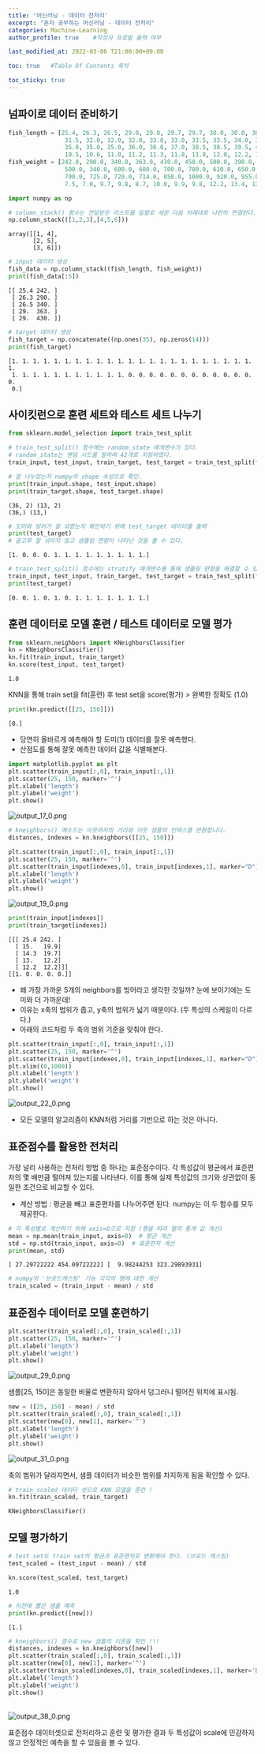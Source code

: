 ```yaml
---
title: '머신러닝 - 데이터 전처리' 
excerpt: "혼자 공부하는 머신러닝 - 데이터 전처리"
categories: Machine-Learning
author_profile: true    #작성자 프로필 출력 여부

last_modified_at: 2022-03-06 T21:00:00+09:00

toc: true   #Table Of Contents 목차 

toc_sticky: true
---
```




## 넘파이로 데이터 준비하기


```python
fish_length = [25.4, 26.3, 26.5, 29.0, 29.0, 29.7, 29.7, 30.0, 30.0, 30.7, 31.0, 31.0, 
                31.5, 32.0, 32.0, 32.0, 33.0, 33.0, 33.5, 33.5, 34.0, 34.0, 34.5, 35.0, 
                35.0, 35.0, 35.0, 36.0, 36.0, 37.0, 38.5, 38.5, 39.5, 41.0, 41.0, 9.8, 
                10.5, 10.6, 11.0, 11.2, 11.3, 11.8, 11.8, 12.0, 12.2, 12.4, 13.0, 14.3, 15.0]
fish_weight = [242.0, 290.0, 340.0, 363.0, 430.0, 450.0, 500.0, 390.0, 450.0, 500.0, 475.0, 500.0, 
                500.0, 340.0, 600.0, 600.0, 700.0, 700.0, 610.0, 650.0, 575.0, 685.0, 620.0, 680.0, 
                700.0, 725.0, 720.0, 714.0, 850.0, 1000.0, 920.0, 955.0, 925.0, 975.0, 950.0, 6.7, 
                7.5, 7.0, 9.7, 9.8, 8.7, 10.0, 9.9, 9.8, 12.2, 13.4, 12.2, 19.7, 19.9]
```


```python
import numpy as np
```


```python
# column_stack() 함수는 전달받은 리스트를 일렬로 세운 다음 차례대로 나란히 연결한다. 
np.column_stack(([1,2,3],[4,5,6]))
```




    array([[1, 4],
           [2, 5],
           [3, 6]])




```python
# input 데이터 생성
fish_data = np.column_stack((fish_length, fish_weight))
print(fish_data[:5])
```

    [[ 25.4 242. ]
     [ 26.3 290. ]
     [ 26.5 340. ]
     [ 29.  363. ]
     [ 29.  430. ]]



```python
# target 데이터 생성
fish_target = np.concatenate((np.ones(35), np.zeros(14)))
print(fish_target)
```

    [1. 1. 1. 1. 1. 1. 1. 1. 1. 1. 1. 1. 1. 1. 1. 1. 1. 1. 1. 1. 1. 1. 1. 1.
     1. 1. 1. 1. 1. 1. 1. 1. 1. 1. 1. 0. 0. 0. 0. 0. 0. 0. 0. 0. 0. 0. 0. 0.
     0.]


## 사이킷런으로 훈련 세트와 테스트 세트 나누기


```python
from sklearn.model_selection import train_test_split
```


```python
# train_test_split() 함수에는 random_state 매개변수가 있다.
# random_state는 랜덤 시드를 말하며 42개로 지정하였다. 
train_input, test_input, train_target, test_target = train_test_split(fish_data, fish_target, random_state=42)
```


```python
# 잘 나누었는지 numpy의 shape 속성으로 확인.
print(train_input.shape, test_input.shape)
print(train_target.shape, test_target.shape)
```

    (36, 2) (13, 2)
    (36,) (13,)



```python
# 도미와 빙어가 잘 섞였는지 확인하기 위해 test_target 데이터를 출력
print(test_target)
# 골고루 잘 섞이지 않고 샘플링 편향이 나타난 것을 볼 수 있다. 
```

    [1. 0. 0. 0. 1. 1. 1. 1. 1. 1. 1. 1. 1.]



```python
# train_test_split() 함수에는 stratify 매개변수를 통해 샘플링 편향을 해결할 수 있다.
train_input, test_input, train_target, test_target = train_test_split(fish_data, fish_target, stratify=fish_target, random_state=42)
print(test_target)
```

    [0. 0. 1. 0. 1. 0. 1. 1. 1. 1. 1. 1. 1.]


## 훈련 데이터로 모델 훈련 / 테스트 데이터로 모델 평가


```python
from sklearn.neighbors import KNeighborsClassifier
kn = KNeighborsClassifier()
kn.fit(train_input, train_target)
kn.score(test_input, test_target)
```




    1.0



KNN을 통해 train set을 fit(훈련) 후 test set을 score(평가) > 완벽한 정확도 (1.0) 


```python
print(kn.predict([[25, 150]]))
```

    [0.]


- 당연히 올바르게 예측해야 할 도미(1) 데이터를 잘못 예측했다.
- 산점도를 통해 잘못 예측한 데이터 값을 식별해본다.


```python
import matplotlib.pyplot as plt
plt.scatter(train_input[:,0], train_input[:,1])
plt.scatter(25, 150, marker='^') 
plt.xlabel('length')
plt.ylabel('weight')
plt.show()
```


![output_17_0.png](https://github.com/kimjaeyoonn/kimjaeyoonn.github.io/blob/master/_images/%ED%98%BC%EA%B3%B5%EB%A8%B8-2.%EB%8D%B0%EC%9D%B4%ED%84%B0%EC%A0%84%EC%B2%98%EB%A6%AC/output_17_0.png?raw=true)
    



```python
# kneighbors() 메소드는 이웃까지의 거리와 이웃 샘플의 인덱스를 반환합니다.
distances, indexes = kn.kneighbors([[25, 150]])
```


```python
plt.scatter(train_input[:,0], train_input[:,1])
plt.scatter(25, 150, marker='^') 
plt.scatter(train_input[indexes,0], train_input[indexes,1], marker="D") # kneighbors 샘플 5개
plt.xlabel('length')
plt.ylabel('weight')
plt.show()
```


![output_19_0.png](https://github.com/kimjaeyoonn/kimjaeyoonn.github.io/blob/master/_images/%ED%98%BC%EA%B3%B5%EB%A8%B8-2.%EB%8D%B0%EC%9D%B4%ED%84%B0%EC%A0%84%EC%B2%98%EB%A6%AC/output_19_0.png?raw=true)
    



```python
print(train_input[indexes])
print(train_target[indexes]) 
```

    [[[ 25.4 242. ]
      [ 15.   19.9]
      [ 14.3  19.7]
      [ 13.   12.2]
      [ 12.2  12.2]]]
    [[1. 0. 0. 0. 0.]]


- 왜 가장 가까운 5개의 neighbors를 빙어라고 생각한 것일까? 눈에 보이기에는 도미와 더 가까운데!
- 이유는 x축의 범위가 좁고, y축의 범위가 넓기 때문이다. (두 특성의 스케일이 다르다.)
- 아래의 코드처럼 두 축의 범위 기준을 맞춰야 한다.


```python
plt.scatter(train_input[:,0], train_input[:,1])
plt.scatter(25, 150, marker='^') 
plt.scatter(train_input[indexes,0], train_input[indexes,1], marker="D") # kneighbors 샘플 5개
plt.xlim((0,1000))
plt.xlabel('length')
plt.ylabel('weight')
plt.show()
```


![output_22_0.png](https://github.com/kimjaeyoonn/kimjaeyoonn.github.io/blob/master/_images/%ED%98%BC%EA%B3%B5%EB%A8%B8-2.%EB%8D%B0%EC%9D%B4%ED%84%B0%EC%A0%84%EC%B2%98%EB%A6%AC/output_22_0.png?raw=true)
    


- 모든 모델의 알고리즘이 KNN처럼 거리를 기반으로 하는 것은 아니다.


## 표준점수를 활용한 전처리

가장 널리 사용하는 전처리 방법 중 하나는 표준점수이다. 각 특성값이 평균에서 표준편차의 몇 배만큼 떨어져 있는지를 나타낸다. 이를 통해 실제 특성값의 크기와 상관없이 동일한 조건으로 비교할 수 있다.
- 계산 방법 : 평균을 빼고 표준편차를 나누어주면 된다. numpy는 이 두 함수를 모두 제공한다. 


```python
# 각 특성별로 계산하기 위해 axis=0으로 지정 (행을 따라 열의 통계 값 계산)
mean = np.mean(train_input, axis=0)  # 평균 계산
std = np.std(train_input, axis=0)  # 표준편차 계산
print(mean, std)
```

    [ 27.29722222 454.09722222] [  9.98244253 323.29893931]



```python
# numpy의 '브로드캐스팅' 기능 각각의 행에 대한 계산
train_scaled = (train_input - mean) / std
```

## 표준점수 데이터로 모델 훈련하기


```python
plt.scatter(train_scaled[:,0], train_scaled[:,1])
plt.scatter(25, 150, marker='^') 
plt.xlabel('length')
plt.ylabel('weight')
plt.show()
```


![output_29_0.png](https://github.com/kimjaeyoonn/kimjaeyoonn.github.io/blob/master/_images/%ED%98%BC%EA%B3%B5%EB%A8%B8-2.%EB%8D%B0%EC%9D%B4%ED%84%B0%EC%A0%84%EC%B2%98%EB%A6%AC/output_29_0.png?raw=true)
    


샘플[25, 150]은 동일한 비율로 변환하지 않아서 덩그러니 떨어진 위치에 표시됨.


```python
new = ([25, 150] - mean) / std
plt.scatter(train_scaled[:,0], train_scaled[:,1])
plt.scatter(new[0], new[1], marker='^')
plt.xlabel('length')
plt.ylabel('weight')
plt.show()
```


![output_31_0.png](https://github.com/kimjaeyoonn/kimjaeyoonn.github.io/blob/master/_images/%ED%98%BC%EA%B3%B5%EB%A8%B8-2.%EB%8D%B0%EC%9D%B4%ED%84%B0%EC%A0%84%EC%B2%98%EB%A6%AC/output_31_0.png?raw=true)
    


축의 범위가 달라지면서, 샘플 데이터가 비슷한 범위를 차지하게 됨을 확인할 수 있다.


```python
# train_scaled 데이터 셋으로 KNN 모델을 훈련 !
kn.fit(train_scaled, train_target)
```




    KNeighborsClassifier()



## 모델 평가하기 


```python
# test set도 train set의 평균과 표준편차로 변환해야 한다. (브로드 캐스팅)
test_scaled = (test_input - mean) / std
```


```python
kn.score(test_scaled, test_target)
```




    1.0




```python
# 이전에 뽑은 샘플 예측
print(kn.predict([new]))
```

    [1.]



```python
# kneighbors() 함수로 new 샘플의 이웃을 확인 !!!
distances, indexes = kn.kneighbors([new])
plt.scatter(train_scaled[:,0], train_scaled[:,1])
plt.scatter(new[0], new[1], marker='^')
plt.scatter(train_scaled[indexes,0], train_scaled[indexes,1], marker='D')
plt.xlabel('length')
plt.ylabel('weight')
plt.show()
```


​    
![output_38_0.png](https://github.com/kimjaeyoonn/kimjaeyoonn.github.io/blob/master/_images/%ED%98%BC%EA%B3%B5%EB%A8%B8-2.%EB%8D%B0%EC%9D%B4%ED%84%B0%EC%A0%84%EC%B2%98%EB%A6%AC/output_38_0.png?raw=true)
​    


표준점수 데이터셋으로 전처리하고 훈련 및 평가한 결과 두 특성값이 scale에 민감하지 않고 안정적인 예측을 할 수 있음을 볼 수 있다.
